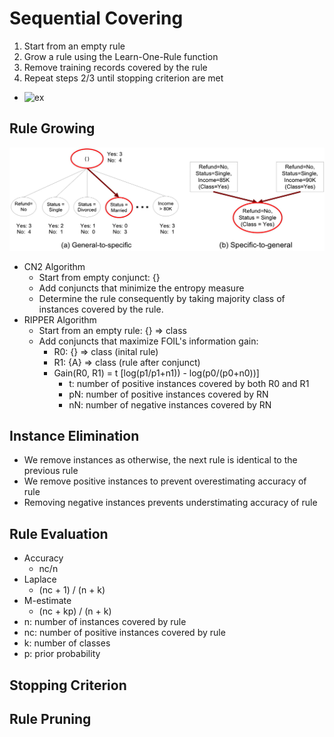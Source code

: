 # Sequential Covering

1) Start from an empty rule
2) Grow a rule using the Learn-One-Rule function
3) Remove training records covered by the rule
4) Repeat steps 2/3 until stopping criterion are met

- ![ex](img/4/squentialcovering.png)

## Rule Growing

![img](img/4/rulegrowstrats.png)

- CN2 Algorithm
  - Start from empty conjunct: {}
  - Add conjuncts that minimize the entropy measure
  - Determine the rule consequently by taking majority class of instances covered by the rule.
- RIPPER Algorithm
  - Start from an empty rule: {} => class
  - Add conjuncts that maximize FOIL's information gain:
    - R0: {} => class (inital rule)
    - R1: {A} => class (rule after conjunct)
    - Gain(R0, R1) = t [log(p1/p1+n1)) - log(p0/(p0+n0))]
      - t: number of positive instances covered by both R0 and R1
      - pN: number of positive instances covered by RN
      - nN: number of negative instances covered by RN

## Instance Elimination

- We remove instances as otherwise, the next rule is identical to the previous rule
- We remove positive instances to prevent overestimating accuracy of rule
- Removing negative instances prevents understimating accuracy of rule

## Rule Evaluation

- Accuracy
  - nc/n
- Laplace
  - (nc + 1) / (n + k)
- M-estimate
  - (nc + kp) / (n + k)
- n: number of instances covered by rule
- nc: number of positive instances covered by rule
- k: number of classes
- p: prior probability

## Stopping Criterion



## Rule Pruning